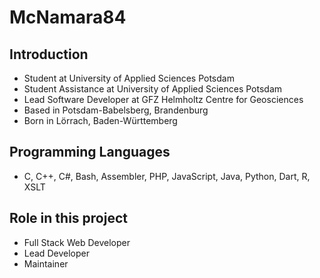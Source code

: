 # McNamara84

## Introduction

- Student at University of Applied Sciences Potsdam
- Student Assistance at University of Applied Sciences Potsdam
- Lead Software Developer at GFZ Helmholtz Centre for Geosciences
- Based in Potsdam-Babelsberg, Brandenburg
- Born in Lörrach, Baden-Württemberg

## Programming Languages

- C, C++, C#, Bash, Assembler, PHP, JavaScript, Java, Python, Dart, R, XSLT

## Role in this project

- Full Stack Web Developer
- Lead Developer
- Maintainer
